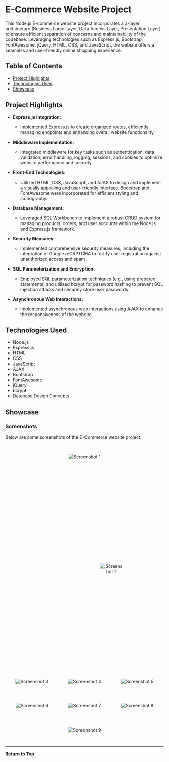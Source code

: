 # E-Commerce Website Project

This Node.js E-commerce website project incorporates a 3-layer architecture (Business Logic Layer, Data Access Layer, Presentation Layer) to ensure efficient separation of concerns and maintainability of the codebase. Leveraging technologies such as Express.js, Bootstrap, FontAwesome, jQuery, HTML, CSS, and JavaScript, the website offers a seamless and user-friendly online shopping experience.

## Table of Contents

- [Project Highlights](#project-highlights)
- [Technologies Used](#technologies-used)
- [Showcase](#showcase)

## Project Highlights

- **Express.js Integration:**
  - Implemented Express.js to create organized routes, efficiently managing endpoints and enhancing overall website functionality.

- **Middleware Implementation:**
  - Integrated middleware for key tasks such as authentication, data validation, error handling, logging, sessions, and cookies to optimize website performance and security.

- **Front-End Technologies:**
  - Utilized HTML, CSS, JavaScript, and AJAX to design and implement a visually appealing and user-friendly interface. Bootstrap and FontAwesome were incorporated for efficient styling and iconography.

- **Database Management:**
  - Leveraged SQL Workbench to implement a robust CRUD system for managing products, orders, and user accounts within the Node.js and Express.js framework.

- **Security Measures:**
  - Implemented comprehensive security measures, including the integration of Google reCAPTCHA to fortify user registration against unauthorized access and spam.

- **SQL Parameterization and Encryption:**
  - Employed SQL parameterization techniques (e.g., using prepared statements) and utilized bcrypt for password hashing to prevent SQL injection attacks and securely store user passwords.

- **Asynchronous Web Interactions:**
  - Implemented asynchronous web interactions using AJAX to enhance the responsiveness of the website.

## Technologies Used

- Node.js
- Express.js
- HTML
- CSS
- JavaScript
- AJAX
- Bootstrap
- FontAwesome
- jQuery
- bcrypt
- Database Design Concepts

## Showcase

### Screenshots
Below are some screenshots of the E-Commerce website project:

<p align="center">
  <img src="screenshots/Screenshot%201.png" alt="Screenshot 1" style="margin: 30px;">
  <img src="screenshots/Screenshot%202.png" alt="Screenshot 2" style="margin: 300px;">
  <img src="screenshots/Screenshot%203.png" alt="Screenshot 3" style="margin: 30px;">
  <img src="screenshots/Screenshot%204.png" alt="Screenshot 4" style="margin: 30px;">
  <img src="screenshots/Screenshot%205.png" alt="Screenshot 5" style="margin: 30px;">
  <img src="screenshots/Screenshot%206.png" alt="Screenshot 6" style="margin: 30px;">
  <img src="screenshots/Screenshot%207.png" alt="Screenshot 7" style="margin: 30px;">
  <img src="screenshots/Screenshot%208.png" alt="Screenshot 8" style="margin: 30px;">
  <img src="screenshots/Screenshot%209.png" alt="Screenshot 9" style="margin: 30px;">
</p>

---

[**Return to Top**](#e-commerce-website-project)
